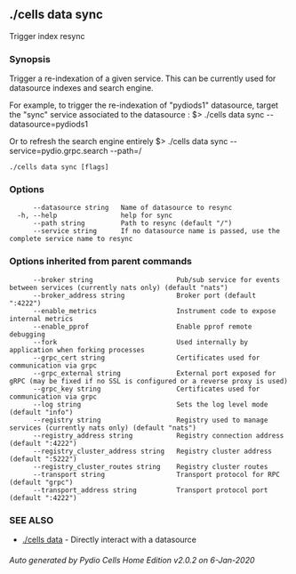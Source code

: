 ## ./cells data sync

Trigger index resync

### Synopsis

Trigger a re-indexation of a given service. 
This can be currently used for datasource indexes and search engine.

For example, to trigger the re-indexation of "pydiods1" datasource, target the "sync" service associated to the datasource : 
$> ./cells data sync --datasource=pydiods1

Or to refresh the search engine entirely
$> ./cells data sync --service=pydio.grpc.search --path=/



```
./cells data sync [flags]
```

### Options

```
      --datasource string   Name of datasource to resync
  -h, --help                help for sync
      --path string         Path to resync (default "/")
      --service string      If no datasource name is passed, use the complete service name to resync
```

### Options inherited from parent commands

```
      --broker string                     Pub/sub service for events between services (currently nats only) (default "nats")
      --broker_address string             Broker port (default ":4222")
      --enable_metrics                    Instrument code to expose internal metrics
      --enable_pprof                      Enable pprof remote debugging
      --fork                              Used internally by application when forking processes
      --grpc_cert string                  Certificates used for communication via grpc
      --grpc_external string              External port exposed for gRPC (may be fixed if no SSL is configured or a reverse proxy is used)
      --grpc_key string                   Certificates used for communication via grpc
      --log string                        Sets the log level mode (default "info")
      --registry string                   Registry used to manage services (currently nats only) (default "nats")
      --registry_address string           Registry connection address (default ":4222")
      --registry_cluster_address string   Registry cluster address (default ":5222")
      --registry_cluster_routes string    Registry cluster routes
      --transport string                  Transport protocol for RPC (default "grpc")
      --transport_address string          Transport protocol port (default ":4222")
```

### SEE ALSO

* [./cells data](./cells-data)	 - Directly interact with a datasource

###### Auto generated by Pydio Cells Home Edition v2.0.2 on 6-Jan-2020
